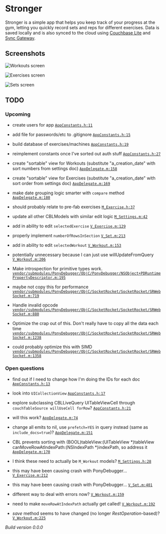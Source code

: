 # Stronger

Stronger is a simple app that helps you keep track of your progress at the gym, letting you quickly record sets and reps for different exercises. Data is saved locally and is also synced to the cloud using [Couchbase Lite](https://github.com/couchbase/couchbase-lite-ios/) and [Sync Gateway](https://github.com/couchbase/sync_gateway).

## Screenshots

![Workouts screen](https://github.com/PaulCapestany/Stronger/blob/11e3b8e1382bed728b7687ddb386c81d156e19ae/workouts.jpg?raw=true)
![Exercises screen](https://raw.githubusercontent.com/PaulCapestany/Stronger/11e3b8e1382bed728b7687ddb386c81d156e19ae/exercises.jpg?raw=true)
![Sets screen](https://raw.githubusercontent.com/PaulCapestany/Stronger/11e3b8e1382bed728b7687ddb386c81d156e19ae/set.jpg?raw=true)

## TODO

### Upcoming
 * create users for app <a href="https://github.com/PaulCapestany/Stronger/blob/master/Stronger/AppConstants.h#L11">`AppConstants.h:11`</a>
 * add file for passwords/etc to .gitignore <a href="https://github.com/PaulCapestany/Stronger/blob/master/Stronger/AppConstants.h#L15">`AppConstants.h:15`</a>
 * build database of exercises/machines <a href="https://github.com/PaulCapestany/Stronger/blob/master/Stronger/AppConstants.h#L19">`AppConstants.h:19`</a>
 * reimplement constants once I've sorted out auth stuff <a href="https://github.com/PaulCapestany/Stronger/blob/master/Stronger/AppConstants.h#L27">`AppConstants.h:27`</a>
 * create "sortable" view for Workouts (substitute "a_creation_date" with sort numbers from settings doc) <a href="https://github.com/PaulCapestany/Stronger/blob/master/Stronger/AppDelegate.m#L158">`AppDelegate.m:158`</a>
 * create "sortable" view for Exercises (substitute "a_creation_date" with sort order from settings doc) <a href="https://github.com/PaulCapestany/Stronger/blob/master/Stronger/AppDelegate.m#L169">`AppDelegate.m:169`</a>
 * make date grouping logic smarter with `compare` method <a href="https://github.com/PaulCapestany/Stronger/blob/master/Stronger/AppDelegate.m#L180">`AppDelegate.m:180`</a>
 * should probably relate to pre-fab exercises <a href="https://github.com/PaulCapestany/Stronger/blob/master/Stronger/M_Exercise.h#L37">`M_Exercise.h:37`</a>
 * update all other CBLModels with similar edit logic <a href="https://github.com/PaulCapestany/Stronger/blob/master/Stronger/M_Settings.m#L42">`M_Settings.m:42`</a>
 * add in ability to edit `selectedExercise` <a href="https://github.com/PaulCapestany/Stronger/blob/master/Stronger/V_Exercise.m#L129">`V_Exercise.m:129`</a>
 * properly implement `numberOfRowsInSection` <a href="https://github.com/PaulCapestany/Stronger/blob/master/Stronger/V_Set.m#L213">`V_Set.m:213`</a>
 * add in ability to edit `selectedWorkout` <a href="https://github.com/PaulCapestany/Stronger/blob/master/Stronger/V_Workout.m#L153">`V_Workout.m:153`</a>
 * potentially unnecessary because I can just use willUpdateFromQuery <a href="https://github.com/PaulCapestany/Stronger/blob/master/Stronger/V_Workout.m#L206">`V_Workout.m:206`</a>
 * Make introspection for primitive types work. <a href="https://github.com/PaulCapestany/Stronger/blob/master/Stronger/vendor/submodules/PonyDebugger/ObjC/PonyDebugger/NSObject+PDRuntimePropertyDescriptor.m#L195">`vendor/submodules/PonyDebugger/ObjC/PonyDebugger/NSObject+PDRuntimePropertyDescriptor.m:195`</a>
 * maybe not copy this for performance <a href="https://github.com/PaulCapestany/Stronger/blob/master/Stronger/vendor/submodules/PonyDebugger/ObjC/SocketRocket/SocketRocket/SRWebSocket.m#L719">`vendor/submodules/PonyDebugger/ObjC/SocketRocket/SocketRocket/SRWebSocket.m:719`</a>
 * Handle invalid opcode <a href="https://github.com/PaulCapestany/Stronger/blob/master/Stronger/vendor/submodules/PonyDebugger/ObjC/SocketRocket/SocketRocket/SRWebSocket.m#L880">`vendor/submodules/PonyDebugger/ObjC/SocketRocket/SocketRocket/SRWebSocket.m:880`</a>
 * Optimize the crap out of this.  Don't really have to copy all the data each time <a href="https://github.com/PaulCapestany/Stronger/blob/master/Stronger/vendor/submodules/PonyDebugger/ObjC/SocketRocket/SocketRocket/SRWebSocket.m#L1238">`vendor/submodules/PonyDebugger/ObjC/SocketRocket/SocketRocket/SRWebSocket.m:1238`</a>
 * could probably optimize this with SIMD <a href="https://github.com/PaulCapestany/Stronger/blob/master/Stronger/vendor/submodules/PonyDebugger/ObjC/SocketRocket/SocketRocket/SRWebSocket.m#L1358">`vendor/submodules/PonyDebugger/ObjC/SocketRocket/SocketRocket/SRWebSocket.m:1358`</a>

### Open questions
 * find out if I need to change how I'm doing the IDs for each doc <a href="https://github.com/PaulCapestany/Stronger/blob/master/Stronger/AppConstants.h#L13">`AppConstants.h:13`</a>
 * look into `UICollectionView` <a href="https://github.com/PaulCapestany/Stronger/blob/master/Stronger/AppConstants.h#L17">`AppConstants.h:17`</a>
 * explore subclassing CBLLiveQuery UITableViewCell through `couchTableSource willUseCell forRow`? <a href="https://github.com/PaulCapestany/Stronger/blob/master/Stronger/AppConstants.h#L21">`AppConstants.h:21`</a>
 * will this work? <a href="https://github.com/PaulCapestany/Stronger/blob/master/Stronger/AppDelegate.m#L74">`AppDelegate.m:74`</a>
 * change all emits to nil, use `prefetch=YES` in query instead (same as `include_docs=true`)? <a href="https://github.com/PaulCapestany/Stronger/blob/master/Stronger/AppDelegate.m#L151">`AppDelegate.m:151`</a>
 * CBL prevents sorting with (BOOL)tableView:(UITableView *)tableView canMoveRowAtIndexPath:(NSIndexPath *)indexPath, so address it <a href="https://github.com/PaulCapestany/Stronger/blob/master/Stronger/AppDelegate.m#L170">`AppDelegate.m:170`</a>
 * I think these need to actually be `M_Workout` models? <a href="https://github.com/PaulCapestany/Stronger/blob/master/Stronger/M_Settings.h#L28">`M_Settings.h:28`</a>
 * this may have been causing crash with PonyDebugger... <a href="https://github.com/PaulCapestany/Stronger/blob/master/Stronger/V_Exercise.m#L212">`V_Exercise.m:212`</a>
 * this may have been causing crash with PonyDebugger... <a href="https://github.com/PaulCapestany/Stronger/blob/master/Stronger/V_Set.m#L401">`V_Set.m:401`</a>
 * different way to deal with errors now? <a href="https://github.com/PaulCapestany/Stronger/blob/master/Stronger/V_Workout.m#L159">`V_Workout.m:159`</a>
 * need to make `moveRowAtIndexPath` actually get called! <a href="https://github.com/PaulCapestany/Stronger/blob/master/Stronger/V_Workout.m#L192">`V_Workout.m:192`</a>
 * *save* method seems to have changed (no longer *RestOperation*-based)? <a href="https://github.com/PaulCapestany/Stronger/blob/master/Stronger/V_Workout.m#L225">`V_Workout.m:225`</a>


_Build version 0.0.0_

<!---->

